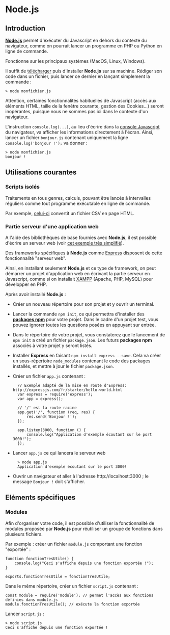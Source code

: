 # Node.js

## Introduction

[**Node.js**](https://nodejs.org/fr/) permet d'exécuter du Javascript en dehors du contexte du navigateur,
comme on pourrait lancer un programme en PHP ou Python en ligne de commande.

Fonctionne sur les principaux systèmes (MacOS, Linux, Windows).

Il suffit de [télécharger](https://nodejs.org/fr/download/) puis d'installer **Node.js** sur sa machine.
Rédiger son code dans un fichier, puis lancer ce dernier en lançant simplement la commande :

    > node monfichier.js

Attention, certaines fonctionnalités habituelles de Javascript (accès aux éléments HTML, taille de la fenêtre courante,
gestion des Cookies...) seront inopérantes, puisque nous ne sommes pas ici dans le contexte d'un navigateur.

L'instruction `console.log(...)`, au lieu d'écrire dans la [console Javascript](http://www.toutjavascript.com/savoir/navigateur-console-javascript.php)
du navigateur, va afficher les informations directement à l'écran. Ainsi, lancer un fichier `bonjour.js`
contenant uniquement la ligne `console.log('bonjour !');` va donner :

    > node monfichier.js
    bonjour !

## Utilisations courantes

### Scripts isolés

Traitements en tous genres, calculs, pouvant être lancés à intervalles réguliers
comme tout programme exécutable en ligne de commande.

Par exemple, [celui-ci](https://gist.github.com/RandomEtc/1803645) convertit un fichier CSV en page HTML.

### Partie serveur d'une application web

A l'aide des bibliothèques de base fournies avec **Node.js**, il est possible d'écrire un serveur web (voir [cet exemple très simplifié](https://blog.risingstack.com/your-first-node-js-http-server/)).

Des frameworks spécifiques à **Node.js** comme [Express](http://expressjs.com/fr/) disposent de cette fonctionnalité "serveur web".

Ainsi, en installant seulement **Node.js** et ce type de framework, on peut démarrer un projet d'application web en écrivant la partie serveur en Javascript, comme si on installait [XAMPP](https://www.apachefriends.org/fr/index.html) (Apache, PHP, MySQL) pour développer en PHP.

Après avoir installé **Node.js** :

* Créer un nouveau répertoire pour son projet et y ouvrir un terminal.

* Lancer la commande `npm init`, ce qui permettra d'installer des **[packages npm](https://www.npmjs.com/)** pour votre projet. Dans le cadre d'un projet test, vous pouvez ignorer toutes les questions posées en appuyant sur entrée.

* Dans le répertoire de votre projet, vous constaterez que le lancement de `npm init` a créé un fichier `package.json`. Les futurs **packages npm** associés à votre projet y seront listés.

* Installer **Express** en faisant `npm install express --save`. Cela va créer un sous-répertoire `node_modules` contenant le code des packages installés, et mettre à jour le fichier `package.json`.

* Créer un fichier `app.js` contenant :

        // Exemple adapté de la mise en route d'Express: http://expressjs.com/fr/starter/hello-world.html
        var express = require('express');
        var app = express();

        // '/' est la route racine
        app.get('/', function (req, res) {
            res.send('Bonjour !');
        });

        app.listen(3000, function () {
            console.log("Application d'exemple écoutant sur le port 3000!");
        });

* Lancer `app.js` ce qui lancera le serveur web

        > node app.js
        Application d'exemple écoutant sur le port 3000!
    
* Ouvrir un navigateur et aller à l'adresse http://localhost:3000 ; le message `Bonjour !` doit s'afficher.

## Eléments spécifiques

### Modules

Afin d'organiser votre code, il est possible d'utiliser la fonctionnalité de modules proposée par **Node.js** pour réutiliser un groupe de fonctions dans plusieurs fichiers.

Par exemple : créer un fichier `module.js` comportant une fonction "exportée" :

    function fonctionTresUtile() {
        console.log("Ceci s'affiche depuis une fonction exportée !");
    }
    
    exports.fonctionTresUtile = fonctionTresUtile;

Dans le même répertoire, créer un fichier `script.js` contenant :

    const module = require('module'); // permet l'accès aux fonctions définies dans module.js
    module.fonctionTresUtile(); // exécute la fonction exportée

Lancer `script.js` :

    > node script.js
    Ceci s'affiche depuis une fonction exportée !
